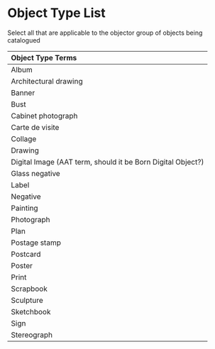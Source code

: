 # Object Type List

Select all that are applicable to the objector group of objects being catalogued

| Object Type Terms |
| :--- |
| Album |
| Architectural drawing |
| Banner |
| Bust |
| Cabinet photograph |
| Carte de visite |
| Collage |
| Drawing |
| Digital Image \(AAT term, should it be Born Digital Object?\) |
| Glass negative |
| Label |
| Negative |
| Painting |
| Photograph |
| Plan |
| Postage stamp |
| Postcard |
| Poster |
| Print |
| Scrapbook |
| Sculpture |
| Sketchbook |
| Sign |
| Stereograph |

